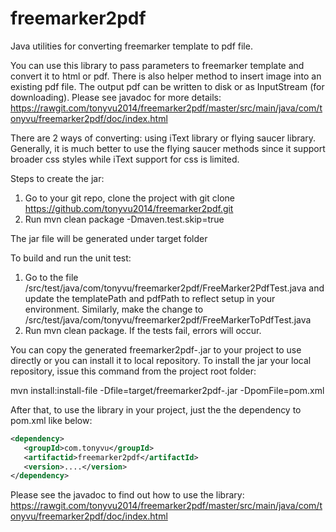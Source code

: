 # freemarker2pdf
Java utilities for converting freemarker template to pdf file.

You can use this library to pass parameters to freemarker template and convert it to html or pdf. There is also helper method to insert image into an existing pdf file. The output pdf can be written to disk or as InputStream (for downloading). Please see javadoc for more details: https://rawgit.com/tonyvu2014/freemarker2pdf/master/src/main/java/com/tonyvu/freemarker2pdf/doc/index.html

There are 2 ways of converting: using iText library or flying saucer library. Generally, it is much better to use the flying saucer methods since it support broader css styles while iText support for css is limited.

Steps to create the jar:

   1. Go to your git repo, clone the project with git clone https://github.com/tonyvu2014/freemarker2pdf.git
   2. Run mvn clean package -Dmaven.test.skip=true

   The jar file will be generated under target folder
   
To build and run the unit test: 

   1. Go to the file /src/test/java/com/tonyvu/freemarker2pdf/FreeMarker2PdfTest.java and update the templatePath and pdfPath to reflect setup in your environment.
   Similarly, make the change to /src/test/java/com/tonyvu/freemarker2pdf/FreeMarkerToPdfTest.java
   2. Run mvn clean package. If the tests fail, errors will occur.

You can copy the generated freemarker2pdf-<version>.jar to your project to use directly or you can install it to local repository. To install the jar your local repository, issue this command from the project root folder:

   mvn install:install-file -Dfile=target/freemarker2pdf-<version>.jar -DpomFile=pom.xml
   
After that, to use the library in your project, just the the dependency to pom.xml like below:
   
   ```xml
   <dependency>
      <groupId>com.tonyvu</groupId>
      <artifactid>freemarker2pdf</artifactId>
      <version>....</version>
   </dependency>
   ```
Please see the javadoc to find out how to use the library:
https://rawgit.com/tonyvu2014/freemarker2pdf/master/src/main/java/com/tonyvu/freemarker2pdf/doc/index.html
   


